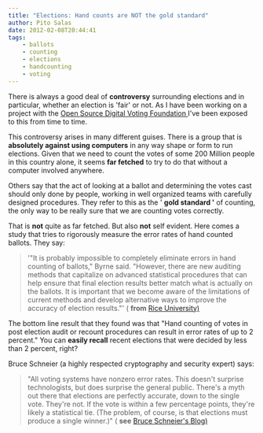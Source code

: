 ```yaml
---
title: "Elections: Hand counts are NOT the gold standard"
author: Pito Salas
date: 2012-02-08T20:44:41
tags:
    - ballots
    - counting
    - elections
    - handcounting
    - voting
---
```




There is always a good deal of **controversy** surrounding elections and in
particular, whether an election is 'fair' or not. As I have been working on a
project with the [Open Source Digital Voting Foundation
](<http://www.osdv.org>)I've been exposed to this from time to time.

This controversy arises in many different guises. There is a group that is
**absolutely against using computers** in any way shape or form to run
elections. Given that we need to count the votes of some 200 Million people in
this country alone, it seems **far fetched** to try to do that without a
computer involved anywhere.

Others say that the act of looking at a ballot and determining the votes cast
should only done by people, working in well organized teams with carefully
designed procedures. They refer to this as the ' **gold standard '** of
counting, the only way to be really sure that we are counting votes correctly.

That is **not** quite as far fetched. But also **not** self evident. Here
comes a study that tries to rigorously measure the error rates of hand counted
ballots. They say:

> '"It is probably impossible to completely eliminate errors in hand counting
> of ballots," Byrne said. "However, there are new auditing methods that
> capitalize on advanced statistical procedures that can help ensure that
> final election results better match what is actually on the ballots. It is
> important that we become aware of the limitations of current methods and
> develop alternative ways to improve the accuracy of election results."' (
> **from** [Rice
> University)](<http://www.media.rice.edu/media/NewsBot.asp?MODE=VIEW&ID=16725&SnID=1526014862>)

The bottom line result that they found was that "Hand counting of votes in
post election audit or recount procedures can result in error rates of up to 2
percent." You can **easily recall** recent elections that were decided by less
than 2 percent, right?

Bruce Schneier (a highly respected cryptography and security expert) says:

> "All voting systems have nonzero error rates. This doesn't surprise
> technologists, but does surprise the general public. There's a myth out
> there that elections are perfectly accurate, down to the single vote.
> They're not. If the vote is within a few percentage points, they're likely a
> statistical tie. (The problem, of course, is that elections must produce a
> single winner.)" ( **see** [Bruce Schneier's
> Blog)](<http://www.schneier.com/blog/archives/2012/02/error_rates_of.html>)


